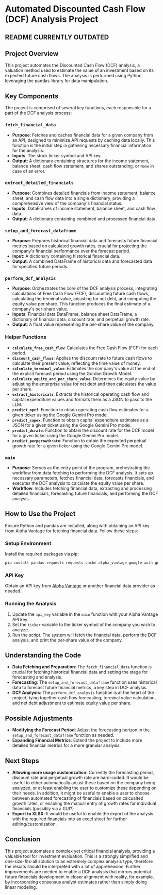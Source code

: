 # Automated Discounted Cash Flow (DCF) Analysis Project

## README CURRENTLY OUTDATED

## Project Overview
This project automates the Discounted Cash Flow (DCF) analysis, a valuation method used to estimate the value of an investment based on its expected future cash flows. The analysis is performed using Python, leveraging the pandas library for data manipulation.

## Key Components
The project is comprised of several key functions, each responsible for a part of the DCF analysis process:

### `fetch_financial_data`
- **Purpose**: Fetches and caches financial data for a given company from an API, designed to minimize API requests by caching data locally. This function is the initial step in gathering necessary financial information for the analysis.
- **Inputs**: The stock ticker symbol and API key.
- **Output**: A dictionary containing structures for the income statement, balance sheet, cash flow statement, and shares outstanding; or `None` in case of an error.

### `extract_detailed_financials`
- **Purpose**: Combines detailed financials from income statement, balance sheet, and cash flow data into a single dictionary, providing a comprehensive view of the company's financial status.
- **Inputs**: DataFrames of income statement, balance sheet, and cash flow data.
- **Output**: A dictionary containing combined and processed financial data.

### `setup_and_forecast_dataframe`
- **Purpose**: Prepares historical financial data and forecasts future financial metrics based on calculated growth rates, crucial for projecting the company's financial performance over the forecast period.
- **Input**: A dictionary containing historical financial data.
- **Output**: A combined DataFrame of historical data and forecasted data for specified future periods.

### `perform_dcf_analysis`
- **Purpose**: Orchestrates the core of the DCF analysis process, integrating calculations of Free Cash Flow (FCF), discounting future cash flows, calculating the terminal value, adjusting for net debt, and computing the equity value per share. This function produces the final estimate of a company's per-share value.
- **Inputs**: Financial data DataFrame, balance sheet DataFrame, a dictionary of financial data, discount rate, and perpetual growth rate.
- **Output**: A float value representing the per-share value of the company.

### Helper Functions
- **`calculate_free_cash_flow`**: Calculates the Free Cash Flow (FCF) for each period.
- **`discount_cash_flows`**: Applies the discount rate to future cash flows to calculate their present value, reflecting the time value of money.
- **`calculate_terminal_value`**: Estimates the company's value at the end of the explicit forecast period using the Gordon Growth Model.
- **`calculate_equity_and_per_share_value`**: Determines the equity value by adjusting the enterprise value for net debt and then calculates the value per share.
- **`extract_historicals`**: Extracts the historical operating cash flow and capital expenditure values and formats them as a JSON to pass to the LLM.
- **`predict_opcf`**: Function to obtain operating cash flow estimates for a given ticker using the Google Gemini Pro model.
- **`predict_capex`**: Function to obtain capital expenditure estimates as a JSON for a given ticket using the Google Gemini Pro model.
- **`predict_dcrate`**: Function to obtain the discount rate for the DCF model for a given ticker using the Google Gemini Pro model.
- **`predict_perpgrowthrate`**: Function to obtain the expected perpetual growth rate for a given ticker using the Google Gemini Pro model. 

### `main`
- **Purpose**: Serves as the entry point of the program, orchestrating the workflow from data fetching to performing the DCF analysis. It sets up necessary parameters, fetches financial data, forecasts financials, and executes the DCF analysis to calculate the equity value per share.
- **Workflow**: Includes fetching financial data, extracting and processing detailed financials, forecasting future financials, and performing the DCF analysis.


## How to Use the Project
Ensure Python and pandas are installed, along with obtaining an API key from Alpha Vantage for fetching financial data. Follow these steps:

### Setup Environment
Install the required packages via pip:
```bash
pip install pandas requests requests-cache alpha_vantage google-auth google-cloud-aiplatform
```

### API Key
Obtain an API key from [Alpha Vantage](https://www.alphavantage.co/support/#api-key) or another financial data provider as needed.

### Running the Analysis
1. Update the `api_key` variable in the `main` function with your Alpha Vantage API key.
2. Set the `ticker` variable to the ticker symbol of the company you wish to analyze.
3. Run the script. The system will fetch the financial data, perform the DCF analysis, and print the per-share value of the company.

## Understanding the Code
- **Data Fetching and Preparation**: The `fetch_financial_data` function is crucial for fetching historical financial data and setting the stage for forecasting and analysis.
- **Forecasting**: The `setup_and_forecast_dataframe` function uses historical data to forecast future financial metrics, a key step in DCF analysis.
- **DCF Analysis**: The `perform_dcf_analysis` function is at the heart of the project, tying together cash flow forecasting, terminal value calculation, and net debt adjustment to estimate equity value per share.

## Possible Adjustments
- **Modifying the Forecast Period**: Adjust the forecasting horizon in the `setup_and_forecast_dataframe` function as needed.
- **Expanding Financial Metrics**: Extend the project to include more detailed financial metrics for a more granular analysis.

## Next Steps
- **Allowing more usage customization**: Currently the forecasting period, discount rate and perpetual growth rate are hard-coded. It would be useful to either automatically adjust these based on the company being analyzed, or at least enabling the user to customize these depending on their needs. In addition, it might be useful to enable a user to choose between automated forecasting of financials based on calcualted growth rates, or enabling the manual entry of growth rates for individual financials (possibly via a GUI?)
- **Export to XLSX**: It would be useful to enable the export of the analysis with the required financials into an excel sheet for further editing/customization.


## Conclusion
This project automates a complex yet critical financial analysis, providing a valuable tool for investment evaluation. This is a strongly simplified and one-size-fits-all solution to an extremely complex analysis type, therefore the results should be interpreted with a lot of apprehension. Further improvements are needed to enable a DCF analysis that mirrors potential future financials development in closer alignment with reality, for example, by incorporating consensus analyst estimates rather than simply doing linear modeling. 


